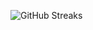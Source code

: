 ![GitHub Streaks](https://github-streaks-mqc9.onrender.com/streak/happilli/image?theme=midnight&cache_bust=1743135748&lang=ja)
